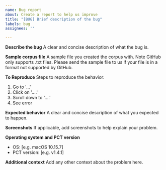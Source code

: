 ```yaml
---
name: Bug report
about: Create a report to help us improve
title: "[BUG] Brief description of the bug"
labels: bug
assignees: ''

---
```


**Describe the bug**
A clear and concise description of what the bug is.

**Sample corpus file**
A sample file you created the corpus with. Note GitHub only supports .txt files. Please send the sample file to us if your file is in a format not supported by GitHub.

**To Reproduce**
Steps to reproduce the behavior:
1. Go to '...'
2. Click on '....'
3. Scroll down to '....'
4. See error

**Expected behavior**
A clear and concise description of what you expected to happen.

**Screenshots**
If applicable, add screenshots to help explain your problem.

**Operating system and PCT version**
 - OS: [e.g. macOS 10.15.7]
 - PCT version: [e.g. v1.4.1]

**Additional context**
Add any other context about the problem here.
